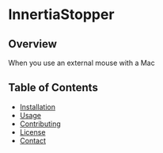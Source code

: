 

# InnertiaStopper
## Overview
When you use an external mouse with a Mac
## Table of Contents
- [Installation](#installation)
- [Usage](#usage)
- [Contributing](#contributing)
- [License](#license)
- [Contact](#contact)

<!--stackedit_data:
eyJoaXN0b3J5IjpbLTE0NTM1NTI5NiwtMTc0MjEzMTU1XX0=
-->